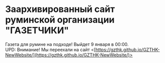 # Заархивированный сайт руминской организации "ГАЗЕТЧИКИ"
Газета для румине на подходе! Выйдет 9 января в 00:00.<br>
UPD: Внимание! Мы переехали на сайт <[https://gzthk.github.io/GZTHK-NewWebsite/](https://gzthk.github.io/GZTHK-NewWebsite/)>
